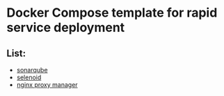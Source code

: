 # Docker Compose template for rapid service deployment

## List:

- [sonarqube](./sonaqube/)
- [selenoid](./selenoid/)
- [nginx proxy manager](./nginx-proxy-manager/)